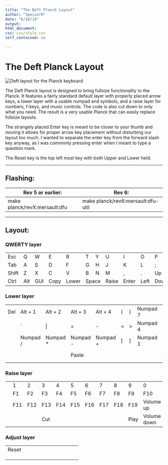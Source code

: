 ```yaml
---
title: "The Deft Planck Layout"
author: "SpeiserM"
date: "6/18/19"
output: 
html_document:
css: css/style.css
self_contained: no

---
```

# The Deft Planck Layout

![Deft layout for the Planck keyboard](https://imgur.com/K3G7MYl)

The Deft Planck layout is designed to bring fullsize functionality to the Planck. It features a fairly standard default layer with properly placed arrow keys, a lower layer with a usable numpad and symbols, and a raise layer for numbers, f-keys, and music controls. The code is also cut down to only what you need. The result is a very usable Planck that can easily replace fullsize layouts.

The strangely placed Enter key is meant to be closer to your thumb and moving it allows for proper arrow key placement without disturbing our layout too much. I wanted to separate the enter key from the forward slash key anyway, as I was commonly pressing enter when I meant to type a question mark.

The Reset key is the top left most key with both Upper and Lower held.

---

## Flashing:
| Rev 5 or earlier: | Rev 6: |
|-|-|
| make planck/revX:mersault:dfu | make planck/rev6:mersault:dfu-util |

---

## Layout:

### QWERTY layer
<table>
<tr>
<td>Esc</td>
<td>Q</td>
<td>W</td>
<td>E</td>
<td>R</td>
<td>T</td>
<td>Y</td>
<td>U</td>
<td>I</td>
<td>O</td>
<td>P</td>
<td>Bksp</td>
</tr>
<tr>
<td>Tab</td>
<td>A</td>
<td>S</td>
<td>D</td>
<td>F</td>
<td>G</td>
<td>H</td>
<td>J</td>
<td>K</td>
<td>L</td>
<td>;</td>
<td>'</td>
</tr>
<tr>
<td>Shift</td>
<td>Z</td>
<td>X</td>
<td>C</td>
<td>V</td>
<td>B</td>
<td>N</td>
<td>M</td>
<td>,</td>
<td>.</td>
<td>Up</td>
<td>/</td>
</tr>
<tr>
<td>Ctrl</td>
<td>Alt</td>
<td>GUI</td>
<td>Copy</td>
<td>Lower</td>
<td colspan="2">Space</td>
<td>Raise</td>
<td>Enter</td>
<td>Left</td>
<td>Down</td>
<td>Right</td>
</tr>
</table>

### Lower layer
<table>
<tr>
<td>Del</td>
<td>Alt + 1</td>
<td>Alt + 2</td>
<td>Alt + 3</td>
<td>Alt + 4</td>
<td>(</td>
<td>)</td>
<td>Numpad 7</td>
<td>Numpad 8</td>
<td>Numpad 9</td>
<td>Numpad 0</td>
<td> </td>
</tr>
<tr>
<td> </td>
<td>`</td>
<td>|</td>
<td>=</td>
<td>-</td>
<td><</td>
<td>></td>
<td>Numpad 4</td>
<td>Numpad 5</td>
<td>Numpad 6</td>
<td>Numpad .</td>
<td>Numlock</td>
</tr>
<tr>
<td> </td>
<td>Numpad /</td>
<td>Numpad *</td>
<td>Numpad -</td>
<td>Numpad +</td>
<td>[</td>
<td>]</td>
<td>Numpad 1</td>
<td>Numpad 2</td>
<td>Numpad 3</td>
<td>Page up</td>
<td>Numpad =</td>
</tr>
<tr>
<td> </td>
<td> </td>
<td> </td>
<td>Paste</td>
<td> </td>
<td colspan="2"> </td>
<td> </td>
<td>Numpad enter</td>
<td>Home</td>
<td>Page down</td>
<td>End</td>
</tr>
</table>

### Raise layer
<table>
<tr>
<td> </td>
<td>1</td>
<td>2</td>
<td>3</td>
<td>4</td>
<td>5</td>
<td>6</td>
<td>7</td>
<td>8</td>
<td>9</td>
<td>0</td>
<td> </td>
</tr>
<tr>
<td> </td>
<td>F1</td>
<td>F2</td>
<td>F3</td>
<td>F4</td>
<td>F5</td>
<td>F6</td>
<td>F7</td>
<td>F8</td>
<td>F9</td>
<td>F10</td>
<td> </td>
</tr>
<tr>
<td> </td>
<td>F11</td>
<td>F12</td>
<td>F13</td>
<td>F14</td>
<td>F15</td>
<td>F16</td>
<td>F17</td>
<td>F18</td>
<td>F19</td>
<td>Volume up</td>
<td> </td>
</tr>
<tr>
<td> </td>
<td> </td>
<td> </td>
<td>Cut</td>
<td> </td>
<td colspan="2"> </td>
<td> </td>
<td> </td>
<td>Play</td>
<td>Volume down</td>
<td>Next</td>
</tr>
</table>

### Adjust layer
<table>
<tr>
<td>Reset</td>
<td> </td>
<td> </td>
<td> </td>
<td> </td>
<td> </td>
<td> </td>
<td> </td>
<td> </td>
<td> </td>
<td> </td>
<td> </td>
</tr>
<tr>
<td> </td>
<td> </td>
<td> </td>
<td> </td>
<td> </td>
<td> </td>
<td> </td>
<td> </td>
<td> </td>
<td> </td>
<td> </td>
<td> </td>
</tr>
<tr>
<td> </td>
<td> </td>
<td> </td>
<td> </td>
<td> </td>
<td> </td>
<td> </td>
<td> </td>
<td> </td>
<td> </td>
<td> </td>
<td> </td>
</tr>
<tr>
<td> </td>
<td> </td>
<td> </td>
<td> </td>
<td> </td>
<td colspan="2"> </td>
<td> </td>
<td> </td>
<td> </td>
<td> </td>
<td> </td>
</tr>
</table>
